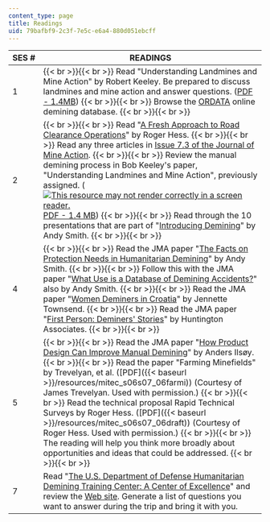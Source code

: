 ```yaml
---
content_type: page
title: Readings
uid: 79bafbf9-2c3f-7e5c-e6a4-880d051ebcff
---
```


| SES # | READINGS |
| --- | --- |
| 1 |  {{< br >}}{{< br >}} Read "Understanding Landmines and Mine Action" by Robert Keeley. Be prepared to discuss landmines and mine action and answer questions. ([PDF - 1.4MB](http://web.mit.edu/demining/assignments/understanding-landmines.pdf)) {{< br >}}{{< br >}} Browse the [ORDATA](http://archive.is/ordatamines.maic.jmu.edu) online demining database. {{< br >}}{{< br >}}  |
| 2 |  {{< br >}}{{< br >}} Read "[A Fresh Approach to Road Clearance Operations](http://maic.jmu.edu/journal/7.1/focus/hess/hess.htm)" by Roger Hess. {{< br >}}{{< br >}} Read any three articles in [Issue 7.3 of the Journal of Mine Action](http://maic.jmu.edu/journal/7.3/index.htm). {{< br >}}{{< br >}} Review the manual demining process in Bob Keeley's paper, "Understanding Landmines and Mine Action", previously assigned. ([![This resource may not render correctly in a screen reader.](/images/inacessible.gif)PDF - 1.4 MB](http://web.mit.edu/demining/assignments/understanding-landmines.pdf)) {{< br >}}{{< br >}} Read through the 10 presentations that are part of "[Introducing Demining](https://www.nolandmines.com/introducing%20demining.html)" by Andy Smith. {{< br >}}{{< br >}}  |
| 4 |  {{< br >}}{{< br >}} Read the JMA paper "[The Facts on Protection Needs in Humanitarian Demining](http://maic.jmu.edu/journal/4.2/Focus/PN/protectneeds.htm)" by Andy Smith. {{< br >}}{{< br >}} Follow this with the JMA paper "[What Use is a Database of Demining Accidents?](http://maic.jmu.edu/journal/6.2/notes/andysmith/andysmith.htm)" also by Andy Smith. {{< br >}}{{< br >}} Read the JMA paper "[Women Deminers in Croatia](http://maic.jmu.edu/journal/7.2/focus/townsend/townsend.htm)" by Jennette Townsend. {{< br >}}{{< br >}} Read the JMA paper "[First Person: Deminers' Stories](http://maic.jmu.edu/journal/7.1/focus/huntington/huntington.htm)" by Huntington Associates. {{< br >}}{{< br >}}  |
| 5 |  {{< br >}}{{< br >}} Read the JMA paper "[How Product Design Can Improve Manual Demining](http://maic.jmu.edu/journal/7.1/focus/ilsoy/ilsoy.htm)" by Anders Ilsøy. {{< br >}}{{< br >}} Read the paper "Farming Minefields" by Trevelyan, et al. ([PDF]({{< baseurl >}}/resources/mitec_s06s07_06farmi)) (Courtesy of James Trevelyan. Used with permission.) {{< br >}}{{< br >}} Read the technical proposal Rapid Technical Surveys by Roger Hess. ([PDF]({{< baseurl >}}/resources/mitec_s06s07_06draft)) (Courtesy of Roger Hess. Used with permission.) {{< br >}}{{< br >}} The reading will help you think more broadly about opportunities and ideas that could be addressed. {{< br >}}{{< br >}}  |
| 7 | Read "[The U.S. Department of Defense Humanitarian Demining Training Center: A Center of Excellence](http://maic.jmu.edu/journal/8.1/focus/carpenter/carpenter.htm)" and review the [Web site](https://2009-2017.state.gov/t/pm/rls/rpt/walkearth/2016/263963.htm). Generate a list of questions you want to answer during the trip and bring it with you.